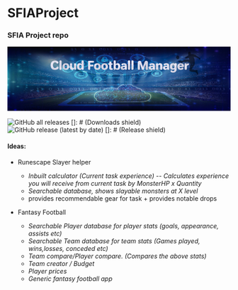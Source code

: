# SFIAProject
### SFIA Project repo

![ProjectOne-Banner](images/ProjectOneBanner.jpg)

<!--- Code for Shields.io buttons --->
![GitHub all releases](https://img.shields.io/github/downloads/HaychBe/SFIA1Project/total?color=green&logo=GitHub) []: # (Downloads shield)
![GitHub release (latest by date)](https://img.shields.io/github/v/release/HaychBe/SFIA1Project?logo=GitHub&style=flat-square) []: # (Release shield)

#### Ideas:
* Runescape Slayer helper
  * _Inbuilt calculator (Current task experience) -- Calculates experience you will receive from current task by MonsterHP x Quantity_
  * _Searchable database, shows slayable monsters at X level_
  * provides recommendable gear for task + provides notable drops

* Fantasy Football
  * _Searchable Player database for player stats (goals, appearance, assists etc)_
  * _Searchable Team database for team stats (Games played, wins,losses, conceded etc)_
  * _Team compare/Player compare. (Compares the above stats)_
  * _Team creator / Budget_
  * _Player prices_
  * _Generic fantasy football app_
 
